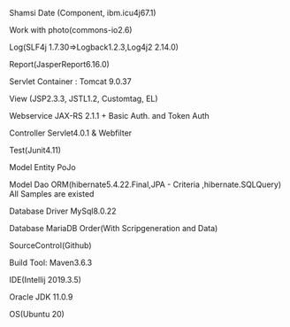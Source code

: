 Shamsi Date (Component, ibm.icu4j67.1)

Work with photo(commons-io2.6)

Log(SLF4j 1.7.30=>Logback1.2.3,Log4j2 2.14.0)

Report(JasperReport6.16.0)

Servlet Container : Tomcat 9.0.37

View (JSP2.3.3, JSTL1.2, Customtag, EL)

Webservice JAX-RS 2.1.1 + Basic Auth. and Token Auth

Controller Servlet4.0.1 & Webfilter

Test(Junit4.11)

Model Entity PoJo

Model Dao ORM(hibernate5.4.22.Final,JPA - Criteria ,hibernate.SQLQuery) All Samples are existed

Database Driver MySql8.0.22

Database MariaDB Order(With Scripgeneration and Data)

SourceControl(Github)

Build Tool: Maven3.6.3

IDE(Intellij 2019.3.5)

Oracle JDK 11.0.9

OS(Ubuntu 20)
